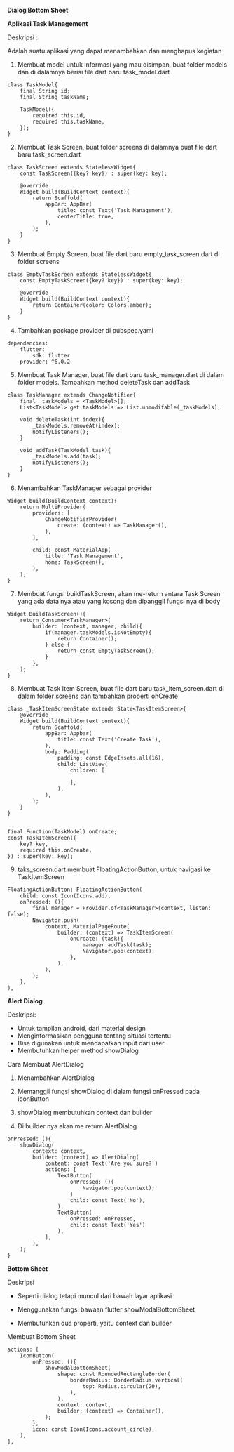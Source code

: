 **Dialog Bottom Sheet**

**Aplikasi Task Management**

Deskripsi :

Adalah suatu aplikasi yang dapat menambahkan dan menghapus kegiatan

1. Membuat model untuk informasi yang mau disimpan, buat folder models dan di dalamnya berisi file dart baru task_model.dart

```
class TaskModel{
    final String id;
    final String taskName;

    TaskModel({
        required this.id,
        required this.taskName,
    });
}

```

2. Membuat Task Screen, buat folder screens di dalamnya buat file dart baru task_screen.dart

```
class TaskScreen extends StatelessWidget{
    const TaskScreen({key? key}) : super(key: key);

    @override
    Widget build(BuildContext context){
        return Scaffold(
            appBar: AppBar(
                title: const Text('Task Management'),
                centerTitle: true,
            ),
        );
    }
}

```

3. Membuat Empty Screen, buat file dart baru empty_task_screen.dart di folder screens

```
class EmptyTaskScreen extends StatelessWidget{
    const EmptyTaskScreen({key? key}) : super(key: key);

    @override
    Widget build(BuildContext context){
        return Container(color: Colors.amber);
    }
}
```

4. Tambahkan package provider di pubspec.yaml

```
dependencies:
    flutter:
        sdk: flutter
    provider: ^6.0.2
```

5. Membuat Task Manager, buat file dart baru task_manager.dart di dalam folder models. Tambahkan method deleteTask dan addTask

```
class TaskManager extends ChangeNotifier{
    final _taskModels = <TaskModel>[];
    List<TaskModel> get taskModels => List.unmodifable(_taskModels);

    void deleteTask(int index){
        _taskModels.removeAt(index);
        notifyListeners();
    }

    void addTask(TaskModel task){
        _taskModels.add(task);
        notifyListeners();
    }
}

```

6. Menambahkan TaskManager sebagai provider

```
Widget build(BuildContext context){
    return MultiProvider(
        providers: [
            ChangeNotifierProvider(
                create: (context) => TaskManager(),
            ),
        ],

        child: const MaterialApp(
            title: 'Task Management',
            home: TaskScreen(),
        ),
    );
}

```

7. Membuat fungsi buildTaskScreen, akan me-return antara Task Screen yang ada data nya atau yang kosong dan dipanggil fungsi nya di body

```
Widget BuildTaskScreen(){
    return Consumer<TaskManager>(
        builder: (context, manager, child){
            if(manager.taskModels.isNotEmpty){
                return Container();
            } else {
                return const EmptyTaskScreen();
            }
        },
    );
}

```

8. Membuat Task Item Screen, buat file dart baru task_item_screen.dart di dalam folder screens dan tambahkan properti onCreate

```
class _TaskItemScreenState extends State<TaskItemScreen>{
    @override
    Widget build(BuildContext context){
        return Scaffold(
            appBar: Appbar(
                title: const Text('Create Task'),
            ),
            body: Padding(
                padding: const EdgeInsets.all(16),
                child: ListView(
                    children: [

                    ],
                ),
            ),
        );
    }
}


```

```
final Function(TaskModel) onCreate;
const TaskItemScreen({
    key? key,
    required this.onCreate,
}) : super(key: key);
```

9. taks_screen.dart membuat FloatingActionButton, untuk navigasi ke TaskItemScreen

```
FloatingActionButton: FloatingActionButton(
    child: const Icon(Icons.add),
    onPressed: (){
        final manager = Provider.of<TaskManager>(context, listen: false);
        Navigator.push(
            context, MaterialPageRoute(
                builder: (context) => TaskItemScreen(
                    onCreate: (task){
                        manager.addTask(task);
                        Navigator.pop(context);
                    },
                ),
            ),
        );
    },
),

```

**Alert Dialog**

Deskripsi:

* Untuk tampilan android, dari material design
* Menginformasikan pengguna tentang situasi tertentu
* Bisa digunakan untuk mendapatkan input dari user
* Membutuhkan helper method showDialog

Cara Membuat AlertDialog

1. Menambahkan AlertDialog

2. Memanggil fungsi showDialog di dalam fungsi onPressed pada iconButton

3. showDialog membutuhkan context dan builder

4. Di builder nya akan me return AlertDialog

```
onPressed: (){
    showDialog(
        context: context,
        builder: (context) => AlertDialog(
            content: const Text('Are you sure?')
            actions: [
                TextButton(
                    onPressed: (){
                        Navigator.pop(context);
                    }
                    child: const Text('No'),
                ),
                TextButton(
                    onPressed: onPressed,
                    child: const Text('Yes')
                ),
            ],
        ),
    );
}

```

**Bottom Sheet**

Deskripsi 

* Seperti dialog tetapi muncul dari bawah layar aplikasi

* Menggunakan fungsi bawaan flutter showModalBottomSheet

* Membutuhkan dua properti, yaitu context dan builder

Membuat Bottom Sheet

```
actions: [
    IconButton(
        onPressed: (){
            showModalBottomSheet(
                shape: const RoundedRectangleBorder(
                    borderRadius: BorderRadius.vertical(
                        top: Radius.circular(20),
                    ),
                ),
                context: context,
                builder: (context) => Container(),
            );
        },
        icon: const Icon(Icons.account_circle),
    ),
],

```

